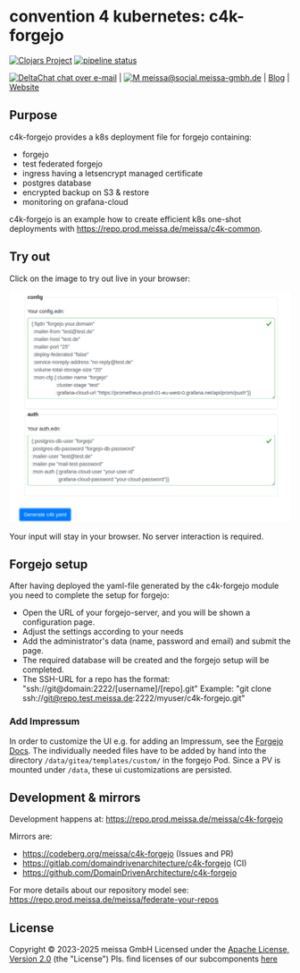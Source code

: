 # convention 4 kubernetes: c4k-forgejo
[![Clojars Project](https://img.shields.io/clojars/v/org.domaindrivenarchitecture/c4k-forgejo.svg)](https://clojars.org/org.domaindrivenarchitecture/c4k-forgejo) [![pipeline status](https://gitlab.com/domaindrivenarchitecture/c4k-forgejo/badges/master/pipeline.svg)](https://gitlab.com/domaindrivenarchitecture/c4k-forgejo/-/commits/main) 

[<img src="https://domaindrivenarchitecture.org/img/delta-chat.svg" width=20 alt="DeltaChat"> chat over e-mail](mailto:buero@meissa-gmbh.de?subject=community-chat) | [<img src="https://meissa.de/images/parts/contact/mastodon36_hue9b2464f10b18e134322af482b9c915e_5501_filter_14705073121015236177.png" width=20 alt="M"> meissa@social.meissa-gmbh.de](https://social.meissa-gmbh.de/@meissa) | [Blog](https://domaindrivenarchitecture.org) | [Website](https://meissa.de)

## Purpose

c4k-forgejo provides a k8s deployment file for forgejo containing:

* forgejo
* test federated forgejo
* ingress having a letsencrypt managed certificate
* postgres database
* encrypted backup on S3 & restore
* monitoring on grafana-cloud

c4k-forgejo is an example how to create efficient k8s one-shot deployments with https://repo.prod.meissa.de/meissa/c4k-common.

## Try out

Click on the image to try out live in your browser:

[![Try it out](doc/tryItOut.png "Try out yourself")](https://domaindrivenarchitecture.org/pages/dda-provision/c4k-forgejo/)

Your input will stay in your browser. No server interaction is required.

## Forgejo setup

After having deployed the yaml-file generated by the c4k-forgejo module you need to complete the setup for forgejo:

* Open the URL of your forgejo-server, and you will be shown a configuration page.
* Adjust the settings according to your needs
* Add the administrator's data (name, password and email) and submit the page.
* The required database will be created and the forgejo setup will be completed.
* The SSH-URL for a repo has the format: "ssh://git@domain:2222/[username]/[repo].git"
  Example: "git clone ssh://git@repo.test.meissa.de:2222/myuser/c4k-forgejo.git"

### Add Impressum

In order to customize the UI e.g. for adding an Impressum, see the [Forgejo Docs](https://forgejo.org/docs/latest/developer/customization/#adding-links-and-tabs).
The individually needed files have to be added by hand into the directory `/data/gitea/templates/custom/` in the forgejo Pod. Since a PV is mounted under `/data`, these ui customizations are persisted.

## Development & mirrors

Development happens at: https://repo.prod.meissa.de/meissa/c4k-forgejo

Mirrors are:

* https://codeberg.org/meissa/c4k-forgejo (Issues and PR)
* https://gitlab.com/domaindrivenarchitecture/c4k-forgejo (CI)
* https://github.com/DomainDrivenArchitecture/c4k-forgejo

For more details about our repository model see: https://repo.prod.meissa.de/meissa/federate-your-repos

## License

Copyright © 2023-2025 meissa GmbH
Licensed under the [Apache License, Version 2.0](LICENSE) (the "License")
Pls. find licenses of our subcomponents [here](doc/SUBCOMPONENT_LICENSE)
